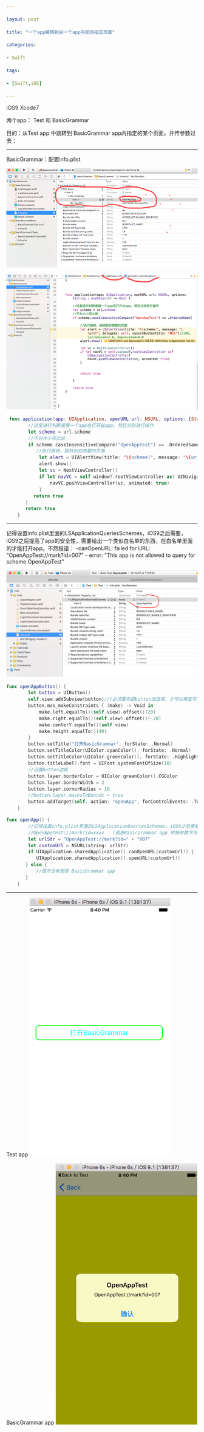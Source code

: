 ```yaml
---

layout: post

title: "一个app跳转到另一个app内部的指定页面"

categories:

- Swift

tags:

- [Swift,iOS]

---
```



iOS9 Xcode7

两个app： Test 和 BasicGrammar

目的：从Test app 中跳转到 BasicGrammar app内指定的某个页面，并传参数过去：

---

BasicGrammar：配置info.plist

![配置info.plist](/assets/images/2015-10-28-001.png)


![AppDelegate](/assets/images/2015-10-28-002.png)

```swift
 func application(app: UIApplication, openURL url: NSURL, options: [String : AnyObject]) -> Bool {
        //这里进行判断是哪一个app在打开此app，然后分别进行操作
        let scheme = url.scheme
        //不分大小写比较
        if scheme.caseInsensitiveCompare("OpenAppTest") == .OrderedSame {
           //执行跳转，跳转到你想要的页面
            let alert = UIAlertView(title: "\(scheme)", message: "\(url)", delegate: self, cancelButtonTitle: "确认")//iOS, introduced=2.0, deprecated=9.0
            alert.show()
            let vc = NextViewController()
            if let navVC = self.window?.rootViewController as? UINavigationController{
                navVC.pushViewController(vc, animated: true)
            }
          return true
       }
       return true
    }
```

---


记得设置info.plist里面的LSApplicationQueriesSchemes，iOS9之后需要，iOS9之后提高了app的安全性，需要给出一个类似白名单的东西，在白名单里面的才能打开app。不然报错： -canOpenURL: failed for URL: "OpenAppTest://mark?id=007" - error: "This app is not allowed to query for scheme OpenAppTest"

![AppDelegate](/assets/images/2015-10-28-003.png)

```swift
func openAppButton() {
        let button = UIButton()
        self.view.addSubview(button)//(必须要先把button加进来，才可以用去写它的布局)erminating app due to uncaught exception 'NSInternalInconsistencyException', reason: 'couldn't find a common superview for <UIButton: 0x136682f20; frame = (0 0; 0 0); opaque = NO; layer = <CALayer: 0x136682e70>> and <UIView: 0x136683900; frame = (0 0; 414 736); autoresize = W+H; layer = <CALayer: 0x136682be0>>'*** First throw call stack:
        button.mas_makeConstraints { (make) -> Void in
            make.left.equalTo()(self.view).offset()(20)
            make.right.equalTo()(self.view).offset()(-20)
            make.centerY.equalTo()(self.view)
            make.height.equalTo()(40)
        }
        button.setTitle("打开BasicGrammar", forState: .Normal)
        button.setTitleColor(UIColor.cyanColor(), forState: .Normal)
        button.setTitleColor(UIColor.greenColor(), forState: .Highlighted)
        button.titleLabel?.font = UIFont.systemFontOfSize(18)
        //设置button边框
        button.layer.borderColor = UIColor.greenColor().CGColor
        button.layer.borderWidth = 2
        button.layer.cornerRadius = 10
        //button.layer.masksToBounds = true
        button.addTarget(self, action: "openApp", forControlEvents: .TouchUpInside)//给button添加action
    }
```


```swift
func openApp() {
        //记得设置info.plist里面的LSApplicationQueriesSchemes，iOS9之后需要，iOS9之后提高了app的安全性，需要给出一个类似白名单的东西，在白名单里面的才能打开app。不然报错： -canOpenURL: failed for URL: "OpenAppTest://mark?id=007" - error: "This app is not allowed to query for scheme OpenAppTest"
        //OpenAppTest://mark?id=xxxx   (调用BasicGrammar app 拼接参数字符串，拼接的时候就像url那样子  OpenAppTest://标记名字?name＝xiaomin&age＝23)
        let urlStr = "OpenAppTest://mark?id=" + "007"
        let customUrl = NSURL(string: urlStr)
        if UIApplication.sharedApplication().canOpenURL(customUrl!) {
           UIApplication.sharedApplication().openURL(customUrl!)
       } else {
           //提示没有安装 BasicGrammar app
       }
    }
```

---


Test app
![Test app](/assets/images/2015-10-28-004.png)


BasicGrammar app
![BasicGrammar app](/assets/images/2015-10-28-005.png)


